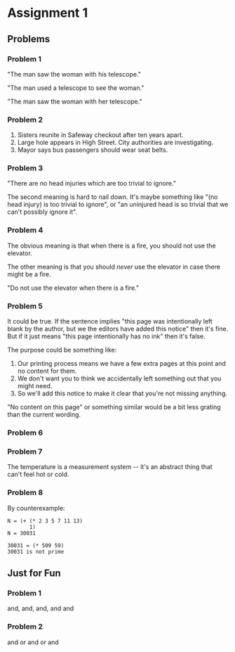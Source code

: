 Assignment 1
============

Problems
--------

### Problem 1

"The man saw the woman with his telescope."

"The man used a telescope to see the woman."

"The man saw the woman with her telescope."

### Problem 2

1. Sisters reunite in Safeway checkout after ten years apart.
2. Large hole appears in High Street.  City authorities are investigating.
3. Mayor says bus passengers should wear seat belts.

### Problem 3

"There are no head injuries which are too trivial to ignore."

The second meaning is hard to nail down.  It's maybe something like "(no head
injury) is too trivial to ignore", or "an uninjured head is so trivial that we
can't possibly ignore it".

### Problem 4

The obvious meaning is that when there is a fire, you should not use the
elevator.

The other meaning is that you should *never* use the elevator in case there
might be a fire.

"Do not use the elevator when there is a fire."

### Problem 5

It could be true.  If the sentence implies "this page was intentionally left
blank by the author, but we the editors have added this notice" then it's fine.
But if it just means "this page intentionally has no ink" then it's false.

The purpose could be something like:

1. Our printing process means we have a few extra pages at this point and no
   content for them.
2. We don't want you to think we accidentally left something out that you might
   need.
3. So we'll add this notice to make it clear that you're not missing anything.

"No content on this page" or something similar would be a bit less grating than
the current wording.

### Problem 6

### Problem 7

The temperature is a measurement system -- it's an abstract thing that can't
feel hot or cold.

### Problem 8

By counterexample:

    N = (+ (* 2 3 5 7 11 13)
           1)
    N = 30031

    30031 = (* 509 59)
    30031 is not prime

Just for Fun
------------

### Problem 1

and, and, and, and and

### Problem 2

and or and or and

